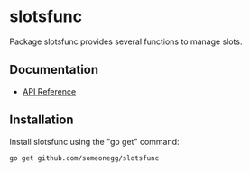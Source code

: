 slotsfunc
========

Package slotsfunc provides several functions to manage slots.

Documentation
-------------

- [API Reference](http://godoc.org/github.com/someonegg/slotsfunc)

Installation
------------

Install slotsfunc using the "go get" command:

    go get github.com/someonegg/slotsfunc
